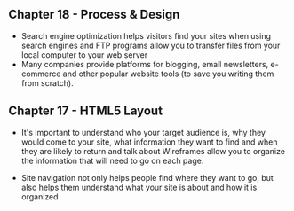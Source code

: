 ## Chapter 18 - Process & Design
- Search engine optimization helps visitors find your sites when using search engines and FTP programs allow you to transfer files from your
local computer to your web server
- Many companies provide platforms for blogging, email
newsletters, e-commerce and other popular website
tools (to save you writing them from scratch).

## Chapter 17 - HTML5 Layout
 
 - It's important to understand who your target audience
is, why they would come to your site, what information
they want to find and when they are likely to return and talk about Wireframes allow you to organize the information that
will need to go on each page.

- Site navigation not only helps people find where they want to go, but also helps them understand what your site is about and how it is organized